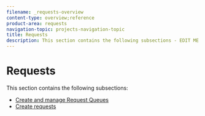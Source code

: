 ```yaml
---
filename: _requests-overview
content-type: overview;reference
product-area: requests
navigation-topic: projects-navigation-topic
title: Requests
description: This section contains the following subsections - EDIT ME.
---
```


# Requests

This section contains the following subsections:

* [Create and manage Request Queues](../../manage-work/requests/create-and-manage-request-queues/create-manage-request-queues.md) 
* [Create requests](../../manage-work/requests/create-requests/create-requests.md)

